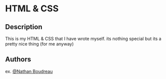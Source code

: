 # HTML & CSS

## Description
This is my HTML & CSS that I have wrote myself. its nothing special but its a pretty nice thing (for me anyway)

## Authors
ex. [@Nathan Boudreau](https://github.com/EchoGhost84)
